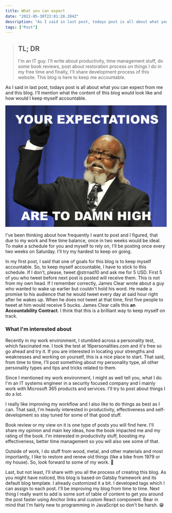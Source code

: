 ```yaml
---
title: What you can expect
date: "2022-05-30T22:01:20.284Z"
description: "As I said in last post, todays post is all about what you can expect from me and this blog. I'll mention what the content of this blog would look like and  ..."
tags: ["Post"]
---
```


> ## TL; DR
> I'm an IT guy. I'll write about productivity, time management stuff, do some book reviews, post about restoration process on things I do in my free time and finally, I'll share development process of this website. This blog is here to keep me accountable.

As I said in last post, todays post is all about what you can expect from me and this blog. I'll mention what the content of this blog would look like and how would I keep myself accountable.

![Your Expectation](expectations.jpg)

I've been thinking about how frequently I want to post and I figured, that due to my work and free time balance, once in two weeks would be ideal. To make a schedule for you and myself to rely on, I'll be posting once every two weeks on Saturday. I'll try my hardest to keep on going.

In my first post, I said that one of goals for this blog is to keep myself accountable. So, to keep myself accountable, I have to stick to this schedule. If I don't, please, tweet @strnad10 and ask me for 5 USD. First 5 of you who tweet before next post is posted will receive them. This is not from my own head. If I remember correctly, James Clear wrote about a guy who wanted to wake up earlier but couldn't hold his word. He made a promise to his audience that he would tweet every day at said hour right after he wakes up. When he does not tweet at that time, first five people to tweet at him would receive 5 bucks. James Clear calls this __an Accountability Contract__. I think that this is a brilliant way to keep myself on track.

### What I'm interested about
Recently in my work environment, I stumbled across a personality test, which fascinated me. I took the test at 16personalities.com and it's free so go ahead and try it. If you are interested in locating your strengths and weaknesses and working on yourself, this is a nice place to start. That said, from time to time, I'll post something about my personality type, all other personality types and tips and tricks related to them.

Since I mentioned my work environment, I might as well tell you, what I do. I'm an IT systems engineer in a security focused company and I mainly work with Microsoft 365 products and services. I'll try to post about things I do a lot.

I really like improving my workflow and I also like to do things as best as I can. That said, I'm heavily interested in productivity, effectiveness and self-development so stay tuned for some of that good stuff.

Book review or my view on it is one type of posts you will find here. I'll share my opinion and main key ideas, how the book impacted me and my rating of the book. I'm interested in productivity stuff, boosting my effectiveness, better time management so you will also see some of that.

Outside of work, I do stuff from wood, metal, and other materials and most importantly, I like to restore and renew old things (like a bike from 1979 or my house). So, look forward to some of my work. 🙂

Last, but not least, I'll share with you all the process of creating this blog. As you might have noticed, this blog is based on Gatsby framework and its default blog template. I already customized it a bit. I developed tags which I can assign to each post. I'll be improving my blog from time to time. Next thing I really want to add is some sort of table of content to get you around the post faster using Anchor links and custom React component. Bear in mind that I'm fairly new to programming in JavaScript so don't be harsh. 😁
